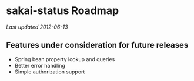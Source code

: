 # sakai-status Roadmap #

*Last updated 2012-06-13*

## Features under consideration for future releases ##

* Spring bean property lookup and queries
* Better error handling
* Simple authorization support
